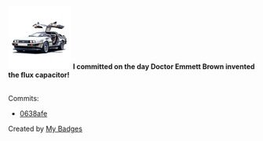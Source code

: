 <img src="https://github.com/my-badges/my-badges/blob/master/src/all-badges/delorean/delorean.png?raw=true" alt="I committed on the day Doctor Emmett Brown invented the flux capacitor!" title="I committed on the day Doctor Emmett Brown invented the flux capacitor!" width="128">
<strong>I committed on the day Doctor Emmett Brown invented the flux capacitor!</strong>
<br><br>

Commits:

- <a href="https://github.com/antonmedv/golang-expression-evaluation-comparison/commit/0638afee2f140334bec7492ca4c0ffa9b41dc3c0">0638afe</a>


Created by <a href="https://github.com/my-badges/my-badges">My Badges</a>